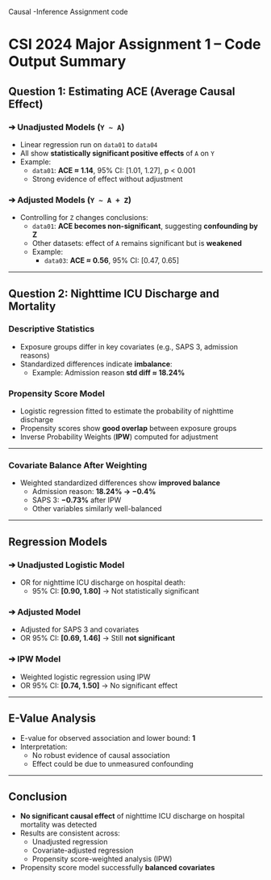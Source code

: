 Causal -Inference Assignment code
# CSI 2024 Major Assignment 1 – Code Output Summary

##  Question 1: Estimating ACE (Average Causal Effect)

### ➔ Unadjusted Models (`Y ~ A`)
- Linear regression run on `data01` to `data04`
- All show **statistically significant positive effects** of `A` on `Y`  
- Example:  
  - `data01`: **ACE ≈ 1.14**, 95% CI: [1.01, 1.27], p < 0.001  
  - Strong evidence of effect without adjustment

### ➔ Adjusted Models (`Y ~ A + Z`)
- Controlling for `Z` changes conclusions:
  - `data01`: **ACE becomes non-significant**, suggesting **confounding by Z**
  - Other datasets: effect of `A` remains significant but is **weakened**
  - Example:  
    - `data03`: **ACE ≈ 0.56**, 95% CI: [0.47, 0.65]

---

## Question 2: Nighttime ICU Discharge and Mortality

###  Descriptive Statistics
- Exposure groups differ in key covariates (e.g., SAPS 3, admission reasons)
- Standardized differences indicate **imbalance**:
  - Example: Admission reason **std diff ≈ 18.24%**

###  Propensity Score Model
- Logistic regression fitted to estimate the probability of nighttime discharge  
- Propensity scores show **good overlap** between exposure groups  
- Inverse Probability Weights (**IPW**) computed for adjustment

---

###  Covariate Balance After Weighting
- Weighted standardized differences show **improved balance**
  - Admission reason: **18.24% → −0.4%**
  - SAPS 3: **−0.73%** after IPW
  - Other variables similarly well-balanced

---

##  Regression Models

### ➔ Unadjusted Logistic Model
- OR for nighttime ICU discharge on hospital death:
  - 95% CI: **[0.90, 1.80]** → Not statistically significant

### ➔ Adjusted Model
- Adjusted for SAPS 3 and covariates
- OR 95% CI: **[0.69, 1.46]** → Still **not significant**

### ➔ IPW Model
- Weighted logistic regression using IPW
- OR 95% CI: **[0.74, 1.50]** → No significant effect

---

##  E-Value Analysis
- E-value for observed association and lower bound: **1**
- Interpretation:
  - No robust evidence of causal association
  - Effect could be due to unmeasured confounding

---

##  Conclusion

- **No significant causal effect** of nighttime ICU discharge on hospital mortality was detected  
- Results are consistent across:
  - Unadjusted regression  
  - Covariate-adjusted regression  
  - Propensity score-weighted analysis (IPW)
- Propensity score model successfully **balanced covariates**

